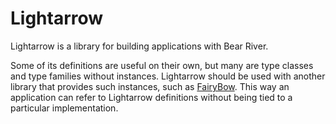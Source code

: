 # Lightarrow

Lightarrow is a library for building applications with Bear River.

Some of its definitions are useful on their own, but many are type classes
and type families without instances.  Lightarrow should be used with another
library that provides such instances, such as [FairyBow][fairybow].  This
way an application can refer to Lightarrow definitions without being tied
to a particular implementation.



[fairybow]: https://github.com/Linearity/fairybow/
